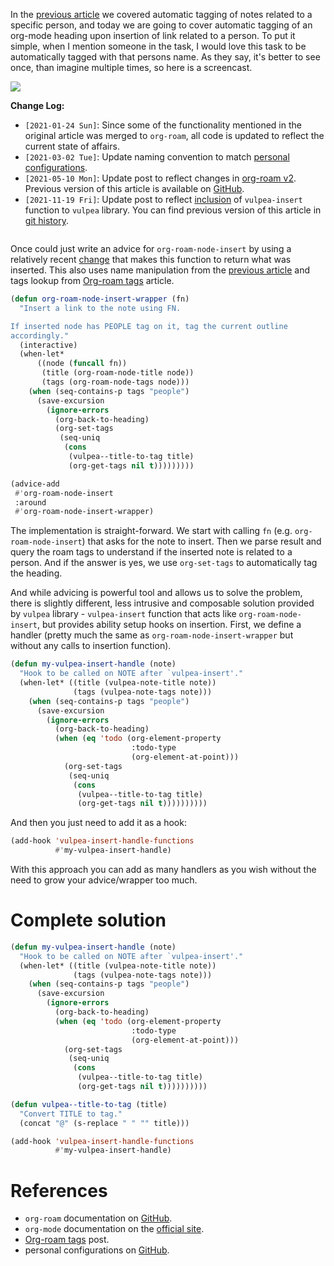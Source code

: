 In the [previous article](/posts/2020-06-25-task-management-with-roam-vol3) we covered automatic tagging of notes related to a specific person, and today we are going to cover automatic tagging of an org-mode heading upon insertion of link related to a person. To put it simple, when I mention someone in the task, I would love this task to be automatically tagged with that persons name. As they say, it's better to see once, than imagine multiple times, so here is a screencast.

<img src="/images/2020-07-07-task-management-with-roam-vol4/2022-07-19_21-13-09_org-notes-insert.gif" class="d12-image-3/4" />

**Change Log:**

- `[2021-01-24 Sun]`: Since some of the functionality mentioned in the original article was merged to `org-roam`, all code is updated to reflect the current state of affairs.
- `[2021-03-02 Tue]`: Update naming convention to match [personal configurations](https://github.com/d12frosted/environment/tree/master/emacs).
- `[2021-05-10 Mon]`: Update post to reflect changes in [org-roam v2](https://github.com/org-roam/org-roam/pull/1401). Previous version of this article is available on [GitHub](https://github.com/d12frosted/d12frosted.io/blob/c16870cab6ebbaafdf73c7c3589abbd27c20ac52/posts/2020-07-07-task-management-with-roam-vol4.org).
- `[2021-11-19 Fri]`: Update post to reflect [inclusion](https://github.com/d12frosted/vulpea/commit/8ff428f2e9561fdc448627fe780be03a661cc52e) of `vulpea-insert` function to `vulpea` library. You can find previous version of this article in [git history](https://github.com/d12frosted/d12frosted.io/blob/2d3dad81988e838b8159761cd420bb95ed5bdd83/posts/2020-07-07-task-management-with-roam-vol4.org).

``` related_posts
```

<!--more-->

Once could just write an advice for `org-roam-node-insert` by using a relatively recent [change](https://github.com/org-roam/org-roam/pull/839) that makes this function to return what was inserted. This also uses name manipulation from the [previous article](/posts/2020-06-25-task-management-with-roam-vol3) and tags lookup from [Org-roam tags](/posts/2020-06-10-org-roam-tags) article.

``` commonlisp
(defun org-roam-node-insert-wrapper (fn)
  "Insert a link to the note using FN.

If inserted node has PEOPLE tag on it, tag the current outline
accordingly."
  (interactive)
  (when-let*
      ((node (funcall fn))
       (title (org-roam-node-title node))
       (tags (org-roam-node-tags node)))
    (when (seq-contains-p tags "people")
      (save-excursion
        (ignore-errors
          (org-back-to-heading)
          (org-set-tags
           (seq-uniq
            (cons
             (vulpea--title-to-tag title)
             (org-get-tags nil t)))))))))

(advice-add
 #'org-roam-node-insert
 :around
 #'org-roam-node-insert-wrapper)
```

The implementation is straight-forward. We start with calling `fn` (e.g. `org-roam-node-insert`) that asks for the note to insert. Then we parse result and query the roam tags to understand if the inserted note is related to a person. And if the answer is yes, we use `org-set-tags` to automatically tag the heading.

And while advicing is powerful tool and allows us to solve the problem, there is slightly different, less intrusive and composable solution provided by `vulpea` library - `vulpea-insert` function that acts like `org-roam-node-insert`, but provides ability setup hooks on insertion. First, we define a handler (pretty much the same as `org-roam-node-insert-wrapper` but without any calls to insertion function).

``` commonlisp
(defun my-vulpea-insert-handle (note)
  "Hook to be called on NOTE after `vulpea-insert'."
  (when-let* ((title (vulpea-note-title note))
              (tags (vulpea-note-tags note)))
    (when (seq-contains-p tags "people")
      (save-excursion
        (ignore-errors
          (org-back-to-heading)
          (when (eq 'todo (org-element-property
                           :todo-type
                           (org-element-at-point)))
            (org-set-tags
             (seq-uniq
              (cons
               (vulpea--title-to-tag title)
               (org-get-tags nil t))))))))))
```

And then you just need to add it as a hook:

``` commonlisp
(add-hook 'vulpea-insert-handle-functions
          #'my-vulpea-insert-handle)
```

With this approach you can add as many handlers as you wish without the need to grow your advice/wrapper too much.

# Complete solution

``` commonlisp
(defun my-vulpea-insert-handle (note)
  "Hook to be called on NOTE after `vulpea-insert'."
  (when-let* ((title (vulpea-note-title note))
              (tags (vulpea-note-tags note)))
    (when (seq-contains-p tags "people")
      (save-excursion
        (ignore-errors
          (org-back-to-heading)
          (when (eq 'todo (org-element-property
                           :todo-type
                           (org-element-at-point)))
            (org-set-tags
             (seq-uniq
              (cons
               (vulpea--title-to-tag title)
               (org-get-tags nil t))))))))))

(defun vulpea--title-to-tag (title)
  "Convert TITLE to tag."
  (concat "@" (s-replace " " "" title)))

(add-hook 'vulpea-insert-handle-functions
          #'my-vulpea-insert-handle)

```

# References

- `org-roam` documentation on [GitHub](https://github.com/org-roam/org-roam).
- `org-mode` documentation on the [official site](https://orgmode.org).
- [Org-roam tags](/posts/2020-06-10-org-roam-tags) post.
- personal configurations on [GitHub](https://github.com/d12frosted/environment/blob/master/emacs/lisp/%2Borg-notes.el).

